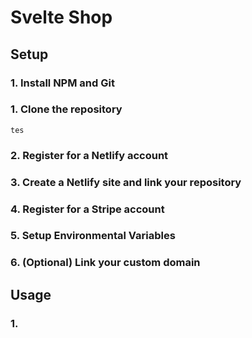 # Svelte Shop

## Setup

### 1. Install NPM and Git

### 1. Clone the repository

```git clone
tes
```

### 2. Register for a Netlify account

### 3. Create a Netlify site and link your repository

### 4. Register for a Stripe account

### 5. Setup Environmental Variables

### 6. (Optional) Link your custom domain

## Usage

### 1. 

